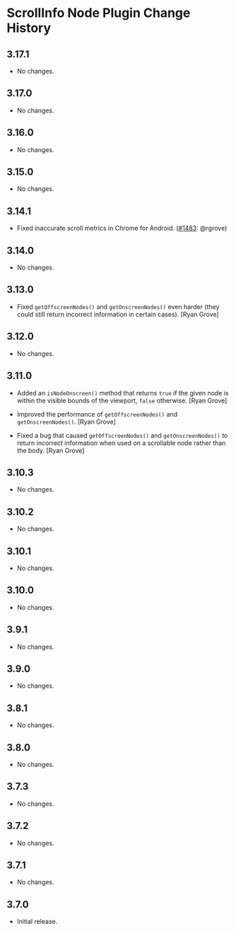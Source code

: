 ScrollInfo Node Plugin Change History
=====================================

3.17.1
------

* No changes.

3.17.0
------

* No changes.

3.16.0
------

* No changes.

3.15.0
------

* No changes.

3.14.1
------

* Fixed inaccurate scroll metrics in Chrome for Android. ([#1483][]: @rgrove)

[#1483]: https://github.com/yui/yui3/issues/1483

3.14.0
------

* No changes.

3.13.0
---------

* Fixed `getOffscreenNodes()` and `getOnscreenNodes()` even harder (they could
  still return incorrect information in certain cases). [Ryan Grove]

3.12.0
------

 * No changes.

3.11.0
------

* Added an `isNodeOnscreen()` method that returns `true` if the given node is
  within the visible bounds of the viewport, `false` otherwise. [Ryan Grove]

* Improved the performance of `getOffscreenNodes()` and `getOnscreenNodes()`.
  [Ryan Grove]

* Fixed a bug that caused `getOffscreenNodes()` and `getOnscreenNodes()` to
  return incorrect information when used on a scrollable node rather than the
  body. [Ryan Grove]

3.10.3
------

* No changes.

3.10.2
------

* No changes.

3.10.1
------

* No changes.

3.10.0
------

* No changes.

3.9.1
-----

* No changes.

3.9.0
-----

* No changes.

3.8.1
-----

* No changes.

3.8.0
-----

  * No changes.

3.7.3
-----

* No changes.

3.7.2
-----

* No changes.

3.7.1
-----

* No changes.

3.7.0
-----

* Initial release.
